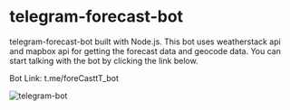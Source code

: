 # telegram-forecast-bot

telegram-forecast-bot built with Node.js. This bot uses weatherstack api and mapbox api for getting the forecast data and geocode data.
You can start talking with the bot by clicking the link below.

Bot Link: t.me/foreCasttT_bot




![telegram-bot](https://user-images.githubusercontent.com/54938929/92597093-87d05f00-f2af-11ea-815e-0a7626d5dac7.png)
